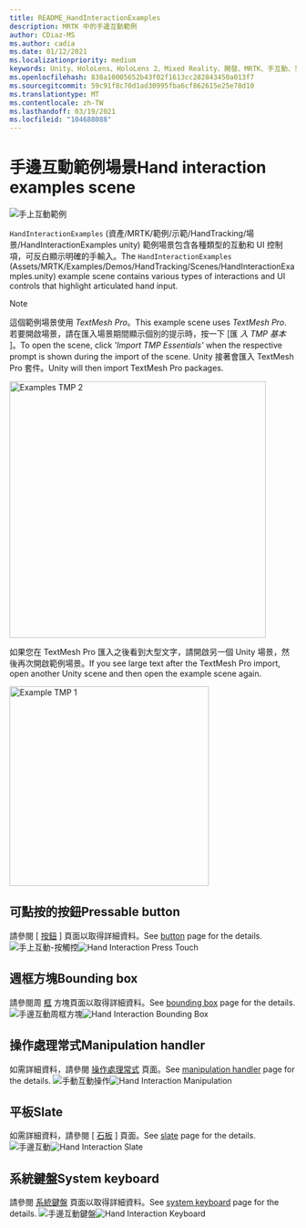 ```yaml
---
title: README_HandInteractionExamples
description: MRTK 中的手邊互動範例
author: CDiaz-MS
ms.author: cadia
ms.date: 01/12/2021
ms.localizationpriority: medium
keywords: Unity、HoloLens、HoloLens 2、Mixed Reality、開發、MRTK、手互動、界限控制、Pressable 按鈕、
ms.openlocfilehash: 838a10005652b43f02f1613cc282843450a013f7
ms.sourcegitcommit: 59c91f8c70d1ad30995fba6cf862615e25e78d10
ms.translationtype: MT
ms.contentlocale: zh-TW
ms.lasthandoff: 03/19/2021
ms.locfileid: "104688088"
---
```

# <a name="hand-interaction-examples-scene"></a><span data-ttu-id="bac94-104">手邊互動範例場景</span><span class="sxs-lookup"><span data-stu-id="bac94-104">Hand interaction examples scene</span></span>

![手上互動範例](Images/MRTK_Examples.png)

<span data-ttu-id="bac94-106">`HandInteractionExamples` (資產/MRTK/範例/示範/HandTracking/場景/HandInteractionExamples unity) 範例場景包含各種類型的互動和 UI 控制項，可反白顯示明確的手輸入。</span><span class="sxs-lookup"><span data-stu-id="bac94-106">The `HandInteractionExamples` (Assets/MRTK/Examples/Demos/HandTracking/Scenes/HandInteractionExamples.unity) example scene contains various types of interactions and UI controls that highlight articulated hand input.</span></span>

> [!NOTE]
> <span data-ttu-id="bac94-107">這個範例場景使用 *TextMesh Pro*。</span><span class="sxs-lookup"><span data-stu-id="bac94-107">This example scene uses *TextMesh Pro*.</span></span> <span data-ttu-id="bac94-108">若要開啟場景，請在匯入場景期間顯示個別的提示時，按一下 [匯 *入 TMP 基本* ]。</span><span class="sxs-lookup"><span data-stu-id="bac94-108">To open the scene, click *'Import TMP Essentials'* when the respective prompt is shown during the import of the scene.</span></span> <span data-ttu-id="bac94-109">Unity 接著會匯入 TextMesh Pro 套件。</span><span class="sxs-lookup"><span data-stu-id="bac94-109">Unity will then import TextMesh Pro packages.</span></span>

<img src="Images/HandInteractionExamples/MRTK_Examples_TMP2.png" width="450" alt="Examples TMP 2">

<span data-ttu-id="bac94-110">如果您在 TextMesh Pro 匯入之後看到大型文字，請開啟另一個 Unity 場景，然後再次開啟範例場景。</span><span class="sxs-lookup"><span data-stu-id="bac94-110">If you see large text after the TextMesh Pro import, open another Unity scene and then open the example scene again.</span></span>

<img src="Images/HandInteractionExamples/MRTK_Examples_TMP1.png" width="350" alt="Example TMP 1">

## <a name="pressable-button"></a><span data-ttu-id="bac94-111">可點按的按鈕</span><span class="sxs-lookup"><span data-stu-id="bac94-111">Pressable button</span></span>

<span data-ttu-id="bac94-112">請參閱 [ [按鈕](README_Button.md) ] 頁面以取得詳細資料。</span><span class="sxs-lookup"><span data-stu-id="bac94-112">See [button](README_Button.md) page for the details.</span></span>
<span data-ttu-id="bac94-113">![手上互動-按觸控](Images/HandInteractionExamples/MRTK_Examples_PressTouch.png)</span><span class="sxs-lookup"><span data-stu-id="bac94-113">![Hand Interaction Press Touch](Images/HandInteractionExamples/MRTK_Examples_PressTouch.png)</span></span>

## <a name="bounding-box"></a><span data-ttu-id="bac94-114">週框方塊</span><span class="sxs-lookup"><span data-stu-id="bac94-114">Bounding box</span></span>

<span data-ttu-id="bac94-115">請參閱周 [框](README_BoundingBox.md) 方塊頁面以取得詳細資料。</span><span class="sxs-lookup"><span data-stu-id="bac94-115">See [bounding box](README_BoundingBox.md) page for the details.</span></span>
<span data-ttu-id="bac94-116">![手邊互動周框方塊](Images/HandInteractionExamples/MRTK_Examples_BoundingBox.png)</span><span class="sxs-lookup"><span data-stu-id="bac94-116">![Hand Interaction Bounding Box](Images/HandInteractionExamples/MRTK_Examples_BoundingBox.png)</span></span>

## <a name="manipulation-handler"></a><span data-ttu-id="bac94-117">操作處理常式</span><span class="sxs-lookup"><span data-stu-id="bac94-117">Manipulation handler</span></span>

<span data-ttu-id="bac94-118">如需詳細資料，請參閱 [操作處理常式](README_ManipulationHandler.md) 頁面。</span><span class="sxs-lookup"><span data-stu-id="bac94-118">See [manipulation handler](README_ManipulationHandler.md) page for the details.</span></span>
<span data-ttu-id="bac94-119">![手動互動操作](Images/HandInteractionExamples/MRTK_Examples_Manipulation.png)</span><span class="sxs-lookup"><span data-stu-id="bac94-119">![Hand Interaction Manipulation](Images/HandInteractionExamples/MRTK_Examples_Manipulation.png)</span></span>

## <a name="slate"></a><span data-ttu-id="bac94-120">平板</span><span class="sxs-lookup"><span data-stu-id="bac94-120">Slate</span></span>

<span data-ttu-id="bac94-121">如需詳細資料，請參閱 [ [石板](README_Slate.md) ] 頁面。</span><span class="sxs-lookup"><span data-stu-id="bac94-121">See [slate](README_Slate.md) page for the details.</span></span>
<span data-ttu-id="bac94-122">![手邊互動](Images/HandInteractionExamples/MRTK_Examples_Slate.png)</span><span class="sxs-lookup"><span data-stu-id="bac94-122">![Hand Interaction Slate](Images/HandInteractionExamples/MRTK_Examples_Slate.png)</span></span>

## <a name="system-keyboard"></a><span data-ttu-id="bac94-123">系統鍵盤</span><span class="sxs-lookup"><span data-stu-id="bac94-123">System keyboard</span></span>

<span data-ttu-id="bac94-124">請參閱 [系統鍵盤](README_SystemKeyboard.md) 頁面以取得詳細資料。</span><span class="sxs-lookup"><span data-stu-id="bac94-124">See [system keyboard](README_SystemKeyboard.md) page for the details.</span></span>
<span data-ttu-id="bac94-125">![手邊互動鍵盤](Images/HandInteractionExamples/MRTK_Examples_Keyboard.png)</span><span class="sxs-lookup"><span data-stu-id="bac94-125">![Hand Interaction Keyboard](Images/HandInteractionExamples/MRTK_Examples_Keyboard.png)</span></span>

